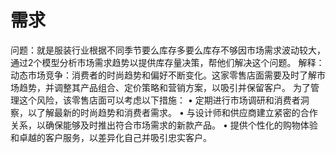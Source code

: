 <!--
 * @Author: 27
 * @LastEditors: 27
 * @Date: 2024-04-04 11:41:44
 * @LastEditTime: 2024-04-04 12:27:01
 * @FilePath: /Yume-MBA-homework/biz.md
 * @description: type some description
-->
# 需求

问题：就是服装行业根据不同季节要么库存多要么库存不够因市场需求波动较大，通过2个模型分析市场需求趋势以提供库存量决策，帮他们解决这个问题。
解释：
动态市场竞争：消费者的时尚趋势和偏好不断变化。这家零售店面需要及时了解市场趋势，并调整其产品组合、定价策略和营销方案，以吸引并保留客户。
为了管理这个风险，该零售店面可以考虑以下措施：
• 定期进行市场调研和消费者洞察，以了解最新的时尚趋势和消费者需求。 
• 与设计师和供应商建立紧密的合作关系，以确保能够及时推出符合市场需求的新款产品。 
• 提供个性化的购物体验和卓越的客户服务，以差异化自己并吸引忠实客户。


